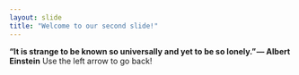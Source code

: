 ```yaml
---
layout: slide
title: "Welcome to our second slide!"
---
```

**“It is strange to be known so universally and yet to be so lonely.” — Albert Einstein**
Use the left arrow to go back!
